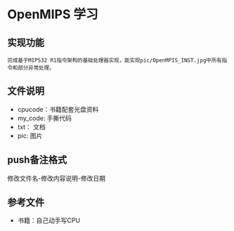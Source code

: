 # OpenMIPS 学习

## 实现功能
    完成基于MIPS32 R1指令架构的基础处理器实现，能实现pic/OpenMPIS_INST.jpg中所有指令和部分异常处理。
## 文件说明
- cpucode：书籍配套光盘资料
- my_code: 手撕代码
- txt： 文档 
- pic: 图片 

## push备注格式  
 修改文件名-修改内容说明-修改日期

## 参考文件
- 书籍：自己动手写CPU